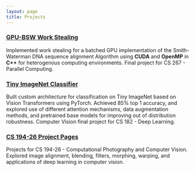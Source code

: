 ```yaml
---
layout: page
title: Projects
---
```

<head>
  <link href="../images/fontawesome/css/fontawesome.css" rel="stylesheet">
  <link href="../images/fontawesome/css/brands.css" rel="stylesheet">
  <link href="../images/fontawesome/css/solid.css" rel="stylesheet">
</head>
<style type="text/css">
  .fab {
    color: black;
  }
  .fas {
    color: black;
  }
</style>

### [**GPU-BSW Work Stealing**](/projects/gpu-bsw) <a href="https://github.com/erictang000/GPU-BSW-Work-Stealing"><i class="fab fa-github"></i></a> <a href="../images/gpu_bsw_report.pdf"><i class="fas fa-file"></i></a>

Implemented work stealing for a batched GPU implementation of the Smith-Waterman DNA sequence alignment Algorithm using **CUDA** and **OpenMP** in **C++** for heterogenous computing environments. Final project for CS 267 - Parallel Computing.


### [**Tiny ImageNet Classifier**](/projects/tiny-imagenet) <a href="https://github.com/erictang000/182cvproj"><i class="fab fa-github"></i></a> <a href="../images/182_report.pdf"><i class="fas fa-file"></i></a>
Built custom architecture for classification on Tiny ImageNet based on Vision Transformers using PyTorch. Achieved 85% top 1 accuracy, and explored use of different attention mechanisms, data augmentation methods, and pretrained base models for improving out of distribution robustness. Computer Vision final project for CS 182 - Deep Learning.

### [**CS 194-26 Project Pages**](/projects/194)
Projects for CS 194-26 - Computational Photography and Computer Vision. Explored image alignment, blending, filters, morphing, warping, and applications of deep learning in computer vision.
